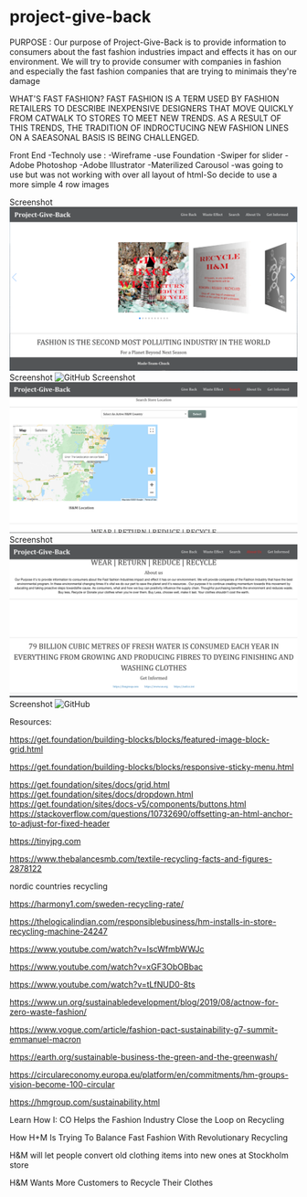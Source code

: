 # project-give-back


PURPOSE :
Our purpose of Project-Give-Back is to provide information to consumers about the fast fashion industries impact and effects it has on our environment.
We will try to provide consumer with companies in fashion and especially the fast fashion companies that are trying to minimais they're damage 


WHAT'S FAST FASHION?
FAST FASHION IS A TERM USED BY FASHION RETAILERS TO DESCRIBE INEXPENSIVE DESIGNERS THAT MOVE QUICKLY FROM CATWALK TO STORES TO MEET NEW TRENDS.
 AS A RESULT OF THIS TRENDS, THE TRADITION OF INDROCTUCING NEW FASHION LINES ON A SAEASONAL BASIS IS BEING CHALLENGED.


Front End -Technoly use :
-Wireframe -use Foundation
-Swiper for slider 
-Adobe Photoshop
-Adobe Illustrator
-Materilized Carousol -was going to use but was not working with over all layout of html-So decide to use a more simple 4 row images


Screenshot ![GitHub](Assets/image/homeimage.png)
Screenshot ![GitHub](Assets/image/wasteeefectimage.png)
Screenshot ![GitHub](Assets/image/searchimage.png)
Screenshot ![GitHub](Assets/image/aboutusimage.png)
Screenshot  ![GitHub](Assets/image/geetinfimage.png)


Resources:

https://get.foundation/building-blocks/blocks/featured-image-block-grid.html

https://get.foundation/building-blocks/blocks/responsive-sticky-menu.html

https://get.foundation/sites/docs/grid.html
https://get.foundation/sites/docs/dropdown.html
https://get.foundation/sites/docs-v5/components/buttons.html
https://stackoverflow.com/questions/10732690/offsetting-an-html-anchor-to-adjust-for-fixed-header

https://tinyjpg.com

https://www.thebalancesmb.com/textile-recycling-facts-and-figures-2878122

nordic countries recycling

https://harmony1.com/sweden-recycling-rate/

https://thelogicalindian.com/responsiblebusiness/hm-installs-in-store-recycling-machine-24247

https://www.youtube.com/watch?v=IscWfmbWWJc

https://www.youtube.com/watch?v=xGF3ObOBbac

https://www.youtube.com/watch?v=tLfNUD0-8ts

https://www.un.org/sustainabledevelopment/blog/2019/08/actnow-for-zero-waste-fashion/

https://www.vogue.com/article/fashion-pact-sustainability-g7-summit-emmanuel-macron

https://earth.org/sustainable-business-the-green-and-the-greenwash/

https://circulareconomy.europa.eu/platform/en/commitments/hm-groups-vision-become-100-circular

https://hmgroup.com/sustainability.html

Learn How I: CO Helps the Fashion Industry Close the Loop on Recycling

How H+M Is Trying To Balance Fast Fashion With Revolutionary Recycling

H&M will let people convert old clothing items into new ones at Stockholm store

H&M Wants More Customers to Recycle Their Clothes